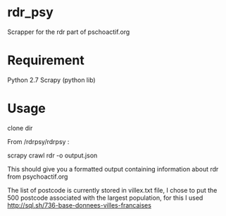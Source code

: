 # rdr_psy
Scrapper for the rdr part of pschoactif.org
# Requirement
Python 2.7
Scrapy (python lib)
# Usage
clone dir

From /rdrpsy/rdrpsy :

scrapy crawl rdr -o output.json

This should give you a formatted output containing information about rdr 
from psychoactif.org

The list of postcode is currently stored in villex.txt file, I chose to put the 500 postcode associated with the largest population, for this I used http://sql.sh/736-base-donnees-villes-francaises

